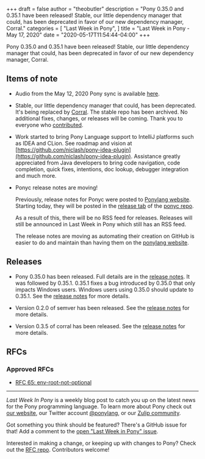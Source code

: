 +++
draft = false
author = "theobutler"
description = "Pony 0.35.0 and 0.35.1 have been released! Stable, our little dependency manager that could, has been deprecated in favor of our new dependency manager, Corral."
categories = [
    "Last Week in Pony",
]
title = "Last Week in Pony - May 17, 2020"
date = "2020-05-17T11:54:44-04:00"
+++

Pony 0.35.0 and 0.35.1 have been released! Stable, our little dependency manager that could, has been deprecated in favor of our new dependency manager, Corral.
<!--more-->

## Items of note

- Audio from the May 12, 2020 Pony sync is available [here](https://sync-recordings.ponylang.io/r/2020_05_12.m4a).

- Stable, our little dependency manager that could, has been deprecated. It's being replaced by [Corral](https://github.com/ponylang/corral). The stable repo has been archived. No additional fixes, changes, or releases will be coming. Thank you to everyone who [contributed](https://github.com/ponylang/pony-stable/graphs/contributors).

- Work started to bring Pony Language support to IntelliJ platforms such as IDEA and CLion. See roadmap and vision at [https://github.com/niclash/pony-idea-plugin](https://github.com/niclash/pony-idea-plugin). Assistance greatly appreciated from Java developers to bring code navigation, code completion, quick fixes, intentions, doc lookup, debugger integration and much more.

- Ponyc release notes are moving!

    Previously, release notes for Ponyc were posted to [Ponylang website](https://www.ponylang.io/categories/release/). Starting today, they will be posted in the [release tab](https://github.com/ponylang/ponyc/releases) of the [ponyc repo](https://github.com/ponylang/ponyc).

    As a result of this, there will be no RSS feed for releases. Releases will still be announced in Last Week in Pony which still has an RSS feed.

    The release notes are moving as automating their creation on GitHub is easier to do and maintain than having them on the [ponylang website](https://ponylang.io).

## Releases

- Pony 0.35.0 has been released. Full details are in the [release notes](https://www.ponylang.io/blog/2020/05/0.35.0-released/). It was followed by 0.35.1. 0.35.1 fixes a bug introduced by 0.35.0 that only impacts Windows users. Windows users using 0.35.0 should update to 0.35.1. See the [release notes](https://www.ponylang.io/blog/2020/05/0.35.1-released/) for more details.

- Version 0.2.0 of semver has been released. See the [release notes](https://github.com/ponylang/semver/releases/tag/0.2.0) for more details.

- Version 0.3.5 of corral has been released. See the [release notes](https://github.com/ponylang/corral/releases/tag/0.3.5) for more details.

## RFCs

### Approved RFCs

- [RFC 65: env-root-not-optional](https://github.com/ponylang/rfcs/blob/main/text/0065-env-root-not-optional.md)

---

_Last Week In Pony_ is a weekly blog post to catch you up on the latest news for the Pony programming language. To learn more about Pony check out [our website](https://ponylang.io), our Twitter account [@ponylang](https://twitter.com/ponylang), or our [Zulip community](https://ponylang.zulipchat.com).

Got something you think should be featured? There's a GitHub issue for that! Add a comment to the [open "Last Week in Pony" issue](https://github.com/ponylang/ponylang.github.io/issues?q=is%3Aissue+is%3Aopen+label%3Alast-week-in-pony).

Interested in making a change, or keeping up with changes to Pony? Check out the [RFC repo](https://github.com/ponylang/rfcs). Contributors welcome!
